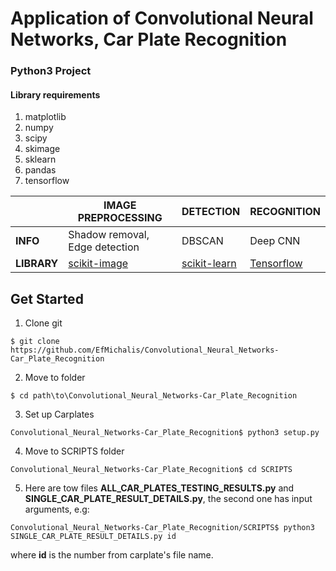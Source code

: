 # Application of Convolutional Neural Networks, Car Plate Recognition

### Python3 Project

#### Library requirements
1. matplotlib
2. numpy
3. scipy
4. skimage
5. sklearn
6. pandas
7. tensorflow

|            |       IMAGE PREPROCESSING       |   DETECTION  | RECOGNITION |
| ---------- | ------------------------------- | ------------ |  ---------- |
| **INFO**   | Shadow removal, Edge detection | DBSCAN   | Deep CNN    |
|**LIBRARY** | [scikit-image](https://github.com/scikit-image)| [scikit-learn](https://github.com/scikit-learn) | [Tensorflow](https://github.com/tensorflow)  |






## Get Started
1. Clone git
```bush
$ git clone https://github.com/EfMichalis/Convolutional_Neural_Networks-Car_Plate_Recognition
```
2. Move to folder
```bush
$ cd path\to\Convolutional_Neural_Networks-Car_Plate_Recognition
```
3. Set up Carplates
```bush
Convolutional_Neural_Networks-Car_Plate_Recognition$ python3 setup.py
```
4. Move to SCRIPTS folder
```bush
Convolutional_Neural_Networks-Car_Plate_Recognition$ cd SCRIPTS
```
5. Here are tow files **ALL_CAR_PLATES_TESTING_RESULTS.py** and **SINGLE_CAR_PLATE_RESULT_DETAILS.py**, the second one has input arguments, e.g:
```bush
Convolutional_Neural_Networks-Car_Plate_Recognition/SCRIPTS$ python3 SINGLE_CAR_PLATE_RESULT_DETAILS.py id
```
where **id** is the number from carplate's file name.
